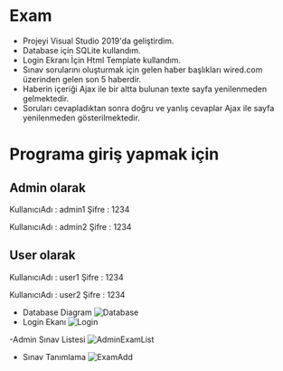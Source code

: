 # Exam

- Projeyi Visual Studio 2019'da geliştirdim.
- Database için SQLite kullandım.
- Login Ekranı İçin Html Template kullandım.
- Sınav sorularını oluşturmak için gelen haber başlıkları wired.com üzerinden gelen son 5 haberdir.
- Haberin içeriği Ajax ile bir altta bulunan texte sayfa yenilenmeden gelmektedir.
- Soruları cevapladıktan sonra doğru ve yanlış cevaplar Ajax ile sayfa yenilenmeden gösterilmektedir.


# Programa giriş yapmak için
## Admin olarak

KullanıcıAdı : admin1
Şifre : 1234

KullanıcıAdı : admin2
Şifre : 1234
## User olarak
KullanıcıAdı : user1
Şifre : 1234

KullanıcıAdı : user2 
Şifre : 1234

- Database Diagram
![Database](https://imgyukle.com/f/2022/03/24/E8UwYt.png)
- Login Ekanı
![Login](https://imgyukle.com/f/2022/03/24/E8UFsf.png)

-Admin Sınav Listesi
![AdminExamList](https://imgyukle.com/f/2022/03/24/E8U7fR.png)

- Sınav Tanımlama
![ExamAdd](https://imgyukle.com/f/2022/03/24/E8U0zc.png)




